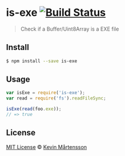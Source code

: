 # is-exe [![Build Status](https://travis-ci.org/kevva/is-exe.svg?branch=master)](https://travis-ci.org/kevva/is-exe)

> Check if a Buffer/Uint8Array is a EXE file

## Install

```sh
$ npm install --save is-exe
```

## Usage

```js
var isExe = require('is-exe');
var read = require('fs').readFileSync;

isExe(read(foo.exe));
// => true
```

## License

[MIT License](http://en.wikipedia.org/wiki/MIT_License) © [Kevin Mårtensson](https://github.com/kevva)
